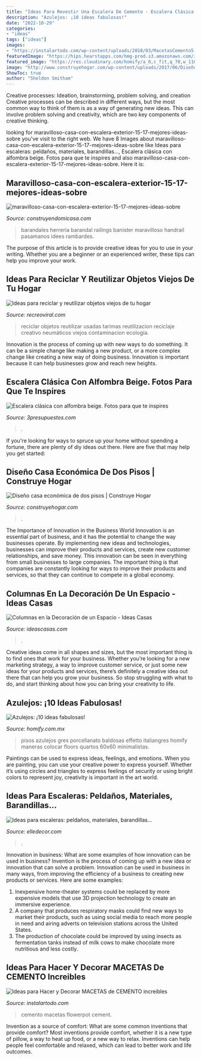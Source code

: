 ```yaml
---
title: "Ideas Para Revestir Una Escalera De Cemento - Escalera Clásica Con Alfombra Beige. Fotos Para Que Te Inspires"
description: "Azulejos: ¡10 ideas fabulosas!"
date: "2022-10-29"
categories:
- "ideas"
tags: ["ideas"]
images:
- "https://instalartodo.com/wp-content/uploads/2018/03/MacetasCemento5.jpg"
featuredImage: "https://hips.hearstapps.com/hmg-prod.s3.amazonaws.com/images/barandilla-de-hierro-1605033646.jpg?crop=1xw:1xh;center,top&amp;resize=480:*"
featured_image: "https://res.cloudinary.com/homify/a_0,c_fit,q_70,w_1108/v1441024369/p/photo/image/672892/gres-porcellanato-effetto-moderno-super-white-60x60.jpg"
image: "http://www.construyehogar.com/wp-content/uploads/2017/06/Diseño-de-comedor.jpg"
ShowToc: true
author: "Sheldon Smitham"
---
```



Creative processes: Ideation, brainstorming, problem solving, and creation
Creative processes can be described in different ways, but the most common way to think of them is as a way of generating new ideas. This can involve problem solving and creativity, which are two key components of creative thinking.

	

		
looking for maravilloso-casa-con-escalera-exterior-15-17-mejores-ideas-sobre you've visit to the right web. We have 8 Images about maravilloso-casa-con-escalera-exterior-15-17-mejores-ideas-sobre like Ideas para escaleras: peldaños, materiales, barandillas..., Escalera clásica con alfombra beige. Fotos para que te inspires and also maravilloso-casa-con-escalera-exterior-15-17-mejores-ideas-sobre. Here it is:
		
    
## Maravilloso-casa-con-escalera-exterior-15-17-mejores-ideas-sobre

<img loading=lazy src="http://construyendomicasa.com/wp-content/uploads/2019/07/maravilloso-casa-con-escalera-exterior-15-17-mejores-ideas-sobre-barandales-de-herreria-en-pinterest-406x406.jpg" onerror="this.onerror=null;this.src='https://tse3.mm.bing.net/th?id=OIP.n7PTpIv95WEo5DSTAJld7gAAAA&amp;pid=15.1';" alt="maravilloso-casa-con-escalera-exterior-15-17-mejores-ideas-sobre">

_Source: construyendomicasa.com_

>barandales herreria barandal railings banister maravilloso handrail pasamanos idees rambardes. 

	

The purpose of this article is to provide creative ideas for you to use in your writing. Whether you are a beginner or an experienced writer, these tips can help you improve your work.

    
## Ideas Para Reciclar Y Reutilizar Objetos Viejos De Tu Hogar

<img loading=lazy src="https://www.recreoviral.com/wp-content/uploads/2015/06/Cover-20-brillsnt-ways-to-reuse-and-recycle-520x272.jpg" onerror="this.onerror=null;this.src='https://tse3.mm.bing.net/th?id=OIP.6BRlYEYYqbutbEccmo25OwHaD3&amp;pid=15.1';" alt="Ideas para reciclar y reutilizar objetos viejos de tu hogar">

_Source: recreoviral.com_

>reciclar objetos reutilizar usadas tarimas reutilizacion reciclaje creativo neumáticos viejos contaminacion ecología. 

	

Innovation is the process of coming up with new ways to do something. It can be a simple change like making a new product, or a more complex change like creating a new way of doing business. Innovation is important because it can help businesses grow and reach new heights.

    
## Escalera Clásica Con Alfombra Beige. Fotos Para Que Te Inspires

<img loading=lazy src="https://www.3presupuestos.com/fotos/wp-content/uploads/2017/02/Escalera-cl†sica-con-alfombra-beige.jpg" onerror="this.onerror=null;this.src='https://tse4.mm.bing.net/th?id=OIP.eI_kCkIVgCvqqLLtde-7_wHaLG&amp;pid=15.1';" alt="Escalera clásica con alfombra beige. Fotos para que te inspires">

_Source: 3presupuestos.com_

>. 

	

If you're looking for ways to spruce up your home without spending a fortune, there are plenty of diy ideas out there. Here are five that may help you get started: 

    
## Diseño Casa Económica De Dos Pisos | Construye Hogar

<img loading=lazy src="http://www.construyehogar.com/wp-content/uploads/2017/06/Diseño-de-comedor.jpg" onerror="this.onerror=null;this.src='https://tse3.mm.bing.net/th?id=OIP.nWqmUqkGvlxuSx0WSEmlGwHaE5&amp;pid=15.1';" alt="Diseño casa económica de dos pisos | Construye Hogar">

_Source: construyehogar.com_

>. 

	

The Importance of Innovation in the Business World
Innovation is an essential part of business, and it has the potential to change the way businesses operate. By implementing new ideas and technologies, businesses can improve their products and services, create new customer relationships, and save money. This innovation can be seen in everything from small businesses to large companies. The important thing is that companies are constantly looking for ways to improve their products and services, so that they can continue to compete in a global economy.

    
## Columnas En La Decoración De Un Espacio - Ideas Casas

<img loading=lazy src="https://www.ideascasas.com/wp-content/uploads/columnas-pilares-decoracion-espacios-0.jpg" onerror="this.onerror=null;this.src='https://tse1.mm.bing.net/th?id=OIP.ctKwCP2dfV58SaGeYFVyRgHaFs&amp;pid=15.1';" alt="Columnas en la Decoración de un Espacio - Ideas Casas">

_Source: ideascasas.com_

>. 

	

Creative ideas come in all shapes and sizes, but the most important thing is to find ones that work for your business. Whether you’re looking for a new marketing strategy, a way to improve customer service, or just some new ideas for your products and services, there’s definitely a creative idea out there that can help you grow your business. So stop struggling with what to do, and start thinking about how you can bring your creativity to life.

    
## Azulejos: ¡10 Ideas Fabulosas!

<img loading=lazy src="https://res.cloudinary.com/homify/a_0,c_fit,q_70,w_1108/v1441024369/p/photo/image/672892/gres-porcellanato-effetto-moderno-super-white-60x60.jpg" onerror="this.onerror=null;this.src='https://tse4.mm.bing.net/th?id=OIP.HTWq_akU_2_0A5X3k2p_JgHaE8&amp;pid=15.1';" alt="Azulejos: ¡10 ideas fabulosas!">

_Source: homify.com.mx_

>pisos azulejos gres porcellanato baldosas effetto italiangres homify maneras colocar floors quartos 60x60 minimalistas. 

	

Paintings can be used to express ideas, feelings, and emotions.
When you are painting, you can use your creative power to express yourself. Whether it’s using circles and triangles to express feelings of security or using bright colors to represent joy, creativity is important in the art world.

    
## Ideas Para Escaleras: Peldaños, Materiales, Barandillas...

<img loading=lazy src="https://hips.hearstapps.com/hmg-prod.s3.amazonaws.com/images/barandilla-de-hierro-1605033646.jpg?crop=1xw:1xh;center,top&amp;resize=480:*" onerror="this.onerror=null;this.src='https://tse1.mm.bing.net/th?id=OIP.d7zq85D4p_Gf04utO3aFewHaJ4&amp;pid=15.1';" alt="Ideas para escaleras: peldaños, materiales, barandillas...">

_Source: elledecor.com_

>. 

	

Innovation in business: What are some examples of how innovation can be used in business?
Invention is the process of coming up with a new idea or innovation that can solve a problem. Innovation can be used in business in many ways, from improving the efficiency of a business to creating new products or services. Here are some examples: 
1. Inexpensive home-theater systems could be replaced by more expensive models that use 3D projection technology to create an immersive experience. 
2. A company that produces respiratory masks could find new ways to market their products, such as using social media to reach more people in need and airing adverts on television stations across the United States. 
3. The production of chocolate could be improved by using insects as fermentation tanks instead of milk cows to make chocolate more nutritious and less costly. 

    
## Ideas Para Hacer Y Decorar MACETAS De CEMENTO Increibles

<img loading=lazy src="https://instalartodo.com/wp-content/uploads/2018/03/MacetasCemento5.jpg" onerror="this.onerror=null;this.src='https://tse3.mm.bing.net/th?id=OIP.oQ8gW6lpmxaFNXRgg-S3CgHaHa&amp;pid=15.1';" alt="Ideas para Hacer y Decorar MACETAS de CEMENTO increibles">

_Source: instalartodo.com_

>cemento macetas flowerpot cement. 

	

Invention as a source of comfort: What are some common inventions that provide comfort?
Most inventions provide comfort, whether it is a new type of pillow, a way to heat up food, or a new way to relax. Inventions can help people feel comfortable and relaxed, which can lead to better work and life outcomes.

